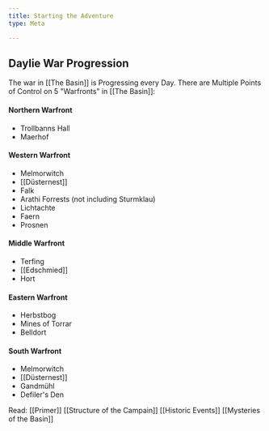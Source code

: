 ```yaml
---
title: Starting the Adventure
type: Meta

---
```


## Daylie War Progression

The war in [[The Basin]] is Progressing every Day.
There are Multiple Points of Control on 5 "Warfronts" in [[The Basin]]:

#### Northern Warfront

- Trollbanns Hall
- Maerhof

#### Western Warfront

- Melmorwitch
- [[Düsternest]]
- Falk
- Arathi Forrests (not including Sturmklau)
- Lichtachte
- Faern
- Prosnen

#### Middle Warfront

- Terfing
- [[Edschmied]]
- Hort

#### Eastern Warfront

- Herbstbog
- Mines of Torrar
- Belldort

#### South Warfront

- Melmorwitch
- [[Düsternest]]
- Gandmühl
- Defiler's Den

Read:
[[Primer]]
[[Structure of the Campain]]
[[Historic Events]]
[[Mysteries of the Basin]]
